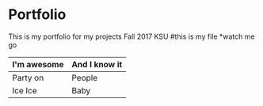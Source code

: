 # Portfolio
This is my portfolio for my projects Fall 2017 KSU
#this is my file
*watch me go

I'm awesome | And I know it
------------ | -------------
Party on  | People
Ice Ice | Baby


